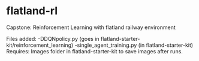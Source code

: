 # flatland-rl
 Capstone: Reinforcement Learning with flatland railway environment
 
 
 Files added:
 -DDQNpolicy.py (goes in flatland-starter-kit/reinforcement_learning)
 -single_agent_training.py (in flatland-starter-kit)
 Requires: Images folder in flatland-starter-kit to save images after runs. 

